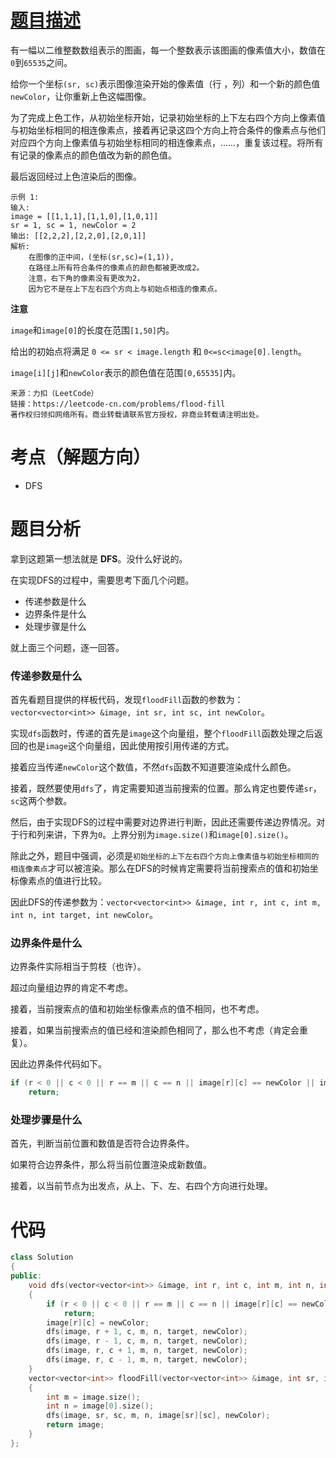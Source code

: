 <!--
 * @Description: 
 * @Author: Hongyang_Yang
 * @Date: 2020-08-16 09:29:05
 * @LastEditors: Hongyang_Yang
 * @LastEditTime: 2020-08-16 09:47:24
-->
# [题目描述](https://leetcode-cn.com/problems/flood-fill)
有一幅以二维整数数组表示的图画，每一个整数表示该图画的像素值大小，数值在`0`到`65535`之间。

给你一个坐标`(sr, sc)`表示图像渲染开始的像素值（行 ，列）和一个新的颜色值`newColor`，让你重新上色这幅图像。

为了完成上色工作，从初始坐标开始，记录初始坐标的上下左右四个方向上像素值与初始坐标相同的相连像素点，接着再记录这四个方向上符合条件的像素点与他们对应四个方向上像素值与初始坐标相同的相连像素点，……，重复该过程。将所有有记录的像素点的颜色值改为新的颜色值。

最后返回经过上色渲染后的图像。

```
示例 1:
输入: 
image = [[1,1,1],[1,1,0],[1,0,1]]
sr = 1, sc = 1, newColor = 2
输出: [[2,2,2],[2,2,0],[2,0,1]]
解析: 
    在图像的正中间，(坐标(sr,sc)=(1,1)),
    在路径上所有符合条件的像素点的颜色都被更改成2。
    注意，右下角的像素没有更改为2，
    因为它不是在上下左右四个方向上与初始点相连的像素点。
```
**注意**

`image`和`image[0]`的长度在范围`[1,50]`内。

给出的初始点将满足 `0 <= sr < image.length` 和 `0<=sc<image[0].length`。

`image[i][j]`和`newColor`表示的颜色值在范围`[0,65535]`内。

```
来源：力扣（LeetCode）
链接：https://leetcode-cn.com/problems/flood-fill
著作权归领扣网络所有。商业转载请联系官方授权，非商业转载请注明出处。
```

# 考点（解题方向）
- DFS

# 题目分析
拿到这题第一想法就是 **DFS**。没什么好说的。

在实现DFS的过程中，需要思考下面几个问题。

- 传递参数是什么
- 边界条件是什么
- 处理步骤是什么

就上面三个问题，逐一回答。

### 传递参数是什么
首先看题目提供的样板代码，发现`floodFill`函数的参数为：`vector<vector<int>> &image, int sr, int sc, int newColor`。

实现`dfs`函数时，传递的首先是`image`这个向量组，整个`floodFill`函数处理之后返回的也是`image`这个向量组，因此使用按引用传递的方式。

接着应当传递`newColor`这个数值，不然`dfs`函数不知道要渲染成什么颜色。

接着，既然要使用`dfs`了，肯定需要知道当前搜索的位置。那么肯定也要传递`sr`，`sc`这两个参数。

然后，由于实现DFS的过程中需要对边界进行判断，因此还需要传递边界情况。对于行和列来讲，下界为`0`。上界分别为`image.size()`和`image[0].size()`。

除此之外，题目中强调，必须是`初始坐标的上下左右四个方向上像素值与初始坐标相同的相连像素点`才可以被渲染。那么在DFS的时候肯定需要将当前搜索点的值和初始坐标像素点的值进行比较。

因此DFS的传递参数为：`vector<vector<int>> &image, int r, int c, int m, int n, int target, int newColor`。

### 边界条件是什么
边界条件实际相当于剪枝（也许）。

超过向量组边界的肯定不考虑。

接着，当前搜索点的值和初始坐标像素点的值不相同，也不考虑。

接着，如果当前搜索点的值已经和渲染颜色相同了，那么也不考虑（肯定会重复）。

因此边界条件代码如下。

```cpp
if (r < 0 || c < 0 || r == m || c == n || image[r][c] == newColor || image[r][c] != target)
    return;
```

### 处理步骤是什么
首先，判断当前位置和数值是否符合边界条件。

如果符合边界条件，那么将当前位置渲染成新数值。

接着，以当前节点为出发点，从上、下、左、右四个方向进行处理。

# 代码
```cpp
class Solution
{
public:
    void dfs(vector<vector<int>> &image, int r, int c, int m, int n, int target, int newColor)
    {
        if (r < 0 || c < 0 || r == m || c == n || image[r][c] == newColor || image[r][c] != target)
            return;
        image[r][c] = newColor;
        dfs(image, r + 1, c, m, n, target, newColor);
        dfs(image, r - 1, c, m, n, target, newColor);
        dfs(image, r, c + 1, m, n, target, newColor);
        dfs(image, r, c - 1, m, n, target, newColor);
    }
    vector<vector<int>> floodFill(vector<vector<int>> &image, int sr, int sc, int newColor)
    {
        int m = image.size();
        int n = image[0].size();
        dfs(image, sr, sc, m, n, image[sr][sc], newColor);
        return image;
    }
};
```